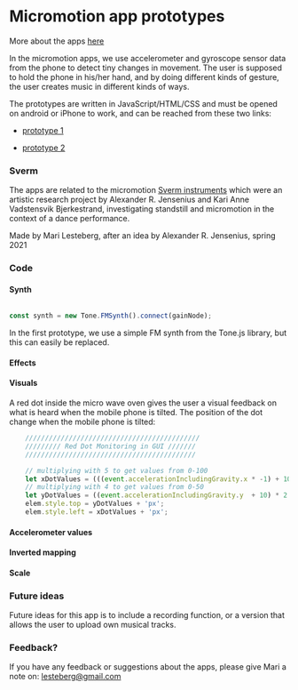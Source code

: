 # Micromotion app prototypes

More about the apps [here](https://www.uio.no/ritmo/english/projects/micro/subprojects/apps/)


In the micromotion apps, we use accelerometer and gyroscope sensor data from the phone to detect tiny changes in movement. The user is supposed to hold the phone in his/her hand, and by doing different kinds of gesture, the user creates music in different kinds of ways.

The prototypes are written in JavaScript/HTML/CSS and must be opened on android or iPhone to work, and can be reached from these two links: 

* [prototype 1](https://fractionmari.github.io/micro/)

* [prototype 2](https://fractionmari.github.io/micro/prototype3.html)

### Sverm

The apps are related to the micromotion [Sverm instruments](https://www.uio.no/ritmo/english/projects/completed-projects/sverm/) which were an artistic research project by Alexander R. Jensenius and Kari Anne Vadstensvik Bjerkestrand, investigating standstill and micromotion in the context of a dance performance.

Made by Mari Lesteberg, after an idea by Alexander R. Jensenius, spring 2021


### Code

#### Synth

```javascript

const synth = new Tone.FMSynth().connect(gainNode);
```

In the first prototype, we use a simple FM synth from the Tone.js library, but this can easily be replaced.

#### Effects
#### Visuals

A red dot inside the micro wave oven gives the user a visual feedback on what is heard when the mobile phone is tilted. The position of the dot change when the mobile phone is tilted:

```javascript
    ////////////////////////////////////////////
    ///////// Red Dot Monitoring in GUI ///////
    ///////////////////////////////////////////

    // multiplying with 5 to get values from 0-100
    let xDotValues = (((event.accelerationIncludingGravity.x * -1) + 10) * 5);
    // multiplying with 4 to get values from 0-50
    let yDotValues = ((event.accelerationIncludingGravity.y  + 10) * 2.5);
    elem.style.top = yDotValues + 'px'; 
    elem.style.left = xDotValues + 'px'; 
```

#### Accelerometer values
#### Inverted mapping
#### Scale

### Future ideas

Future ideas for this app is to include a recording function, or a version that allows the user to upload own musical tracks.
### Feedback?

If you have any feedback or suggestions about the apps, please give Mari a note on: lesteberg@gmail.com 